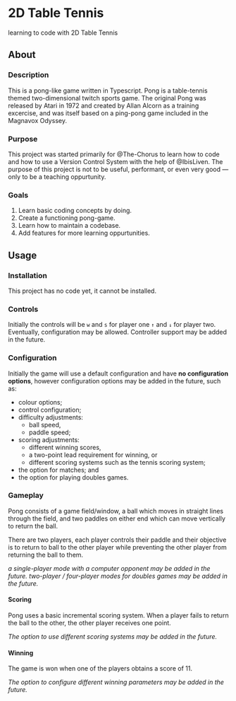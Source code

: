 # 2D Table Tennis
learning to code with 2D Table Tennis
## About
### Description
This is a pong-like game written in Typescript.
Pong is a table-tennis themed two-dimensional twitch sports game.
The original Pong was released by Atari in 1972 and created by Allan Alcorn as a training excercise, and was itself based on a ping-pong game included in the Magnavox Odyssey.
### Purpose
This project was started primarily for @The-Chorus to learn how to code and how to use a Version Control System with the help of @IbisLiven. The purpose of this project is not to be useful, performant, or even very good — only to be a teaching oppurtunity.
### Goals
1. Learn basic coding concepts by doing.
2. Create a functioning pong-game.
3. Learn how to maintain a codebase.
4. Add features for more learning oppurtunities.
## Usage
### Installation
This project has no code yet, it cannot be installed.
### Controls
Initially the controls will be `w` and `s` for player one `↑` and `↓` for player two. 
Eventually, configuration may be allowed. 
Controller support may be added in the future.
### Configuration
Initially the game will use a default configuration and have **no configuration options**, however configuration options may be added in the future, such as: 
- colour options;
- control configuration;
- difficulty adjustments:
	- ball speed,
	- paddle speed;
- scoring adjustments:
	- different winning scores,
	- a two-point lead requirement for winning, or 
	- different scoring systems such as the tennis scoring system;
- the option for matches; and 
- the option for playing doubles games.
### Gameplay
Pong consists of a game field/window, a ball which moves in straight lines through the field, and two paddles on either end which can move vertically to return the ball.

There are two players, each player controls their paddle and their objective is to return to ball to the other player while preventing the other player from returning the ball to them.

*a single-player mode with a computer opponent may be added in the future.*
*two-player / four-player modes for doubles games may be added in the future.*
#### Scoring
Pong uses a basic incremental scoring system. When a player fails to return the ball to the other, the other player receives one point.

*The option to use different scoring systems may be added in the future.*
#### Winning
The game is won when one of the players obtains a score of 11.

*The option to configure different winning parameters may be added in the future.*
